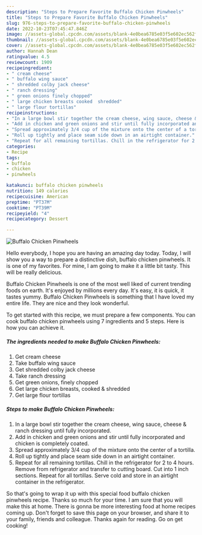 ```yaml
---
description: "Steps to Prepare Favorite Buffalo Chicken Pinwheels"
title: "Steps to Prepare Favorite Buffalo Chicken Pinwheels"
slug: 976-steps-to-prepare-favorite-buffalo-chicken-pinwheels
date: 2022-10-23T07:45:47.846Z
image: //assets-global.cpcdn.com/assets/blank-4e0bea6785e03f5e602ec562f230caae08da540cada707380b4fe1bbebba43da.png
thumbnail: //assets-global.cpcdn.com/assets/blank-4e0bea6785e03f5e602ec562f230caae08da540cada707380b4fe1bbebba43da.png
cover: //assets-global.cpcdn.com/assets/blank-4e0bea6785e03f5e602ec562f230caae08da540cada707380b4fe1bbebba43da.png
author: Hannah Dean
ratingvalue: 4.5
reviewcount: 1909
recipeingredient:
- " cream cheese"
- " buffalo wing sauce"
- " shredded colby jack cheese"
- " ranch dressing"
- " green onions finely chopped"
- " large chicken breasts cooked  shredded"
- " large flour tortillas"
recipeinstructions:
- "In a large bowl stir together the cream cheese, wing sauce, cheese &amp; ranch dressing until fully incorporated."
- "Add in chicken and green onions and stir until fully incorporated and chicken is completely coated."
- "Spread approximately 3/4 cup of the mixture onto the center of a tortilla."
- "Roll up tightly and place seam side down in an airtight container."
- "Repeat for all remaining tortillas. Chill in the refrigerator for 2 to 4 hours. Remove from refrigerator and transfer to cutting board. Cut into 1 inch sections. Repeat for all tortillas. Serve cold and store in an airtight container in the refrigerator."
categories:
- Recipe
tags:
- buffalo
- chicken
- pinwheels

katakunci: buffalo chicken pinwheels 
nutrition: 149 calories
recipecuisine: American
preptime: "PT37M"
cooktime: "PT39M"
recipeyield: "4"
recipecategory: Dessert

---
```



![Buffalo Chicken Pinwheels](//assets-global.cpcdn.com/assets/blank-4e0bea6785e03f5e602ec562f230caae08da540cada707380b4fe1bbebba43da.png)

Hello everybody, I hope you are having an amazing day today. Today, I will show you a way to prepare a distinctive dish, buffalo chicken pinwheels. It is one of my favorites. For mine, I am going to make it a little bit tasty. This will be really delicious.



Buffalo Chicken Pinwheels is one of the most well liked of current trending foods on earth. It's enjoyed by millions every day. It's easy, it is quick, it tastes yummy. Buffalo Chicken Pinwheels is something that I have loved my entire life. They are nice and they look wonderful.


To get started with this recipe, we must prepare a few components. You can cook buffalo chicken pinwheels using 7 ingredients and 5 steps. Here is how you can achieve it.

<!--inarticleads1-->

##### The ingredients needed to make Buffalo Chicken Pinwheels:

1. Get  cream cheese
1. Take  buffalo wing sauce
1. Get  shredded colby jack cheese
1. Take  ranch dressing
1. Get  green onions, finely chopped
1. Get  large chicken breasts, cooked &amp; shredded
1. Get  large flour tortillas




<!--inarticleads2-->

##### Steps to make Buffalo Chicken Pinwheels:

1. In a large bowl stir together the cream cheese, wing sauce, cheese &amp; ranch dressing until fully incorporated.
1. Add in chicken and green onions and stir until fully incorporated and chicken is completely coated.
1. Spread approximately 3/4 cup of the mixture onto the center of a tortilla.
1. Roll up tightly and place seam side down in an airtight container.
1. Repeat for all remaining tortillas. Chill in the refrigerator for 2 to 4 hours. Remove from refrigerator and transfer to cutting board. Cut into 1 inch sections. Repeat for all tortillas. Serve cold and store in an airtight container in the refrigerator.




So that's going to wrap it up with this special food buffalo chicken pinwheels recipe. Thanks so much for your time. I am sure that you will make this at home. There is gonna be more interesting food at home recipes coming up. Don't forget to save this page on your browser, and share it to your family, friends and colleague. Thanks again for reading. Go on get cooking!
